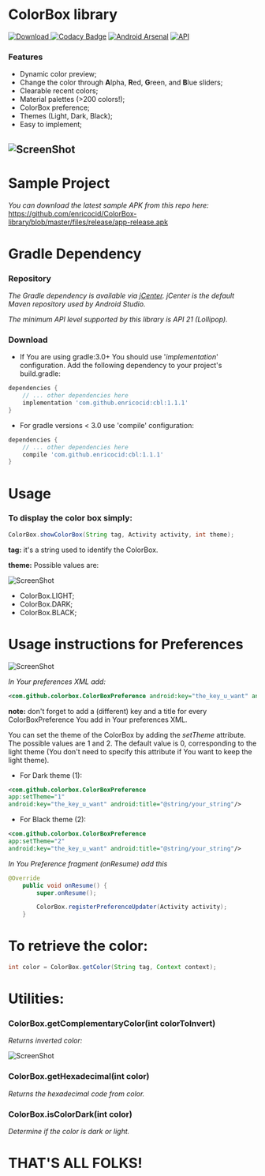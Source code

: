# ColorBox library

[ ![Download](https://api.bintray.com/packages/enricod/colorbox/cbl/images/download.svg?version=1.1.1) ](https://bintray.com/enricod/colorbox/cbl/1.1.1/link)
[![Codacy Badge](https://api.codacy.com/project/badge/Grade/62a36fd9b7164d4287f7ec9eca187a43)](https://www.codacy.com/app/enricocid/ColorBox-library?utm_source=github.com&utm_medium=referral&utm_content=enricocid/ColorBox-library&utm_campaign=badger)
[![Android Arsenal](https://img.shields.io/badge/Android%20Arsenal-ColorBox-red.svg?style=flat)](https://android-arsenal.com/details/1/6579)
[![API](https://img.shields.io/badge/API-21%2B-orange.svg?style=flat)](https://android-arsenal.com/api?level=21)


### Features

- Dynamic color preview;
- Change the color through **A**lpha, **R**ed, **G**reen, and **B**lue sliders;
- Clearable recent colors;
- Material palettes (>200 colors!);
- ColorBox preference;
- Themes (Light, Dark, Black);
- Easy to implement;



![ScreenShot](https://github.com/enricocid/ColorBox-library/blob/master/files/art.png)
------

# Sample Project

*You can download the latest sample APK from this repo here:* https://github.com/enricocid/ColorBox-library/blob/master/files/release/app-release.apk



# Gradle Dependency

### Repository

*The Gradle dependency is available via [jCenter](https://bintray.com/enricod/Enrico/ColorBox-library/view).
jCenter is the default Maven repository used by Android Studio.*

*The minimum API level supported by this library is API 21 (Lollipop).*

### Download

- If You are using gradle:3.0+ You should use '*implementation*' configuration. Add the following dependency to your project's build.gradle:

```gradle
dependencies {
    // ... other dependencies here
    implementation 'com.github.enricocid:cbl:1.1.1'
}
```

- For gradle versions < 3.0 use 'compile' configuration:

```gradle
dependencies {
    // ... other dependencies here
    compile 'com.github.enricocid:cbl:1.1.1'
}
```




# Usage

### To display the color box simply:

```java
ColorBox.showColorBox(String tag, Activity activity, int theme);
```


**tag:** it's a string used to identify the ColorBox.

**theme:** Possible values are:

![ScreenShot](https://github.com/enricocid/ColorBox-library/blob/master/files/themes.png)

- ColorBox.LIGHT;
- ColorBox.DARK;
- ColorBox.BLACK;

# Usage instructions for Preferences

![ScreenShot](https://github.com/enricocid/ColorBox-library/blob/master/files/preferences.png)

*In Your preferences XML add:*

```xml
<com.github.colorbox.ColorBoxPreference android:key="the_key_u_want" android:title="@string/your_string"/>
```

**note:** don't forget to add a (different) key and a title for every ColorBoxPreference You add in Your preferences XML.

You can set the theme of the ColorBox by adding the *setTheme* attribute. The possible values are 1 and 2. The default value is 0, corresponding to the light theme (You don't need to specify this attribute if You want to keep the light theme).

- For Dark theme (1):

```xml
<com.github.colorbox.ColorBoxPreference
app:setTheme="1"
android:key="the_key_u_want" android:title="@string/your_string"/>
```

- For Black theme (2):

```xml
<com.github.colorbox.ColorBoxPreference 
app:setTheme="2"
android:key="the_key_u_want" android:title="@string/your_string"/>
```

*In You Preference fragment (onResume) add this*

```java
@Override
    public void onResume() {
        super.onResume();

        ColorBox.registerPreferenceUpdater(Activity activity);
    }
```

# To retrieve the color:

```java
int color = ColorBox.getColor(String tag, Context context);
```





# Utilities:

### ColorBox.getComplementaryColor(int colorToInvert)

*Returns inverted color:*

![ScreenShot](https://github.com/enricocid/ColorBox-library/blob/master/files/inverted.png)





### ColorBox.getHexadecimal(int color)

*Returns the hexadecimal code from color.*





### ColorBox.isColorDark(int color)

*Determine if the color is dark or light.*




# THAT'S ALL FOLKS!



